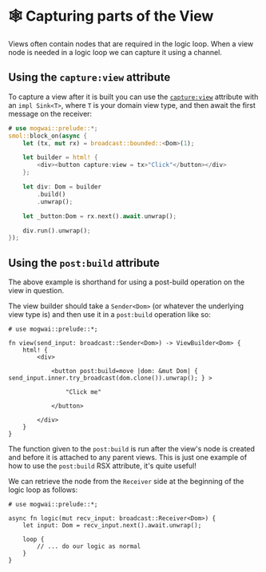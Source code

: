 # 🕸️  Capturing parts of the View

Views often contain nodes that are required in the logic loop. When a view node is needed in a
logic loop we can capture it using a channel.

## Using the `capture:view` attribute

To capture a view after it is built you can use the [`capture:view`](rsx.md) attribute
with an `impl Sink<T>`, where `T` is your domain view type, and then await the first message on the
receiver:

```rust
# use mogwai::prelude::*;
smol::block_on(async {
    let (tx, mut rx) = broadcast::bounded::<Dom>(1);

    let builder = html! {
        <div><button capture:view = tx>"Click"</button></div>
    };

    let div: Dom = builder
        .build()
        .unwrap();

    let _button:Dom = rx.next().await.unwrap();

    div.run().unwrap();
});
```

## Using the `post:build` attribute

The above example is shorthand for using a post-build operation on the view in question.

The view builder should take a `Sender<Dom>` (or whatever the underlying view type is) and
then use it in a `post:build` operation like so:

```rust, no_run
# use mogwai::prelude::*;

fn view(send_input: broadcast::Sender<Dom>) -> ViewBuilder<Dom> {
    html! {
        <div>

            <button post:build=move |dom: &mut Dom| { send_input.inner.try_broadcast(dom.clone()).unwrap(); } >

                "Click me"

            </button>

        </div>
    }
}
```

The function given to the `post:build` is run after the view's node is created and before it is attached to any
parent views. This is just one example of how to use the `post:build` RSX attribute, it's quite useful!

We can retrieve the node from the `Receiver` side at the beginning of the logic loop as follows:

```rust, no_run
# use mogwai::prelude::*;

async fn logic(mut recv_input: broadcast::Receiver<Dom>) {
    let input: Dom = recv_input.next().await.unwrap();

    loop {
        // ... do our logic as normal
    }
}
```
